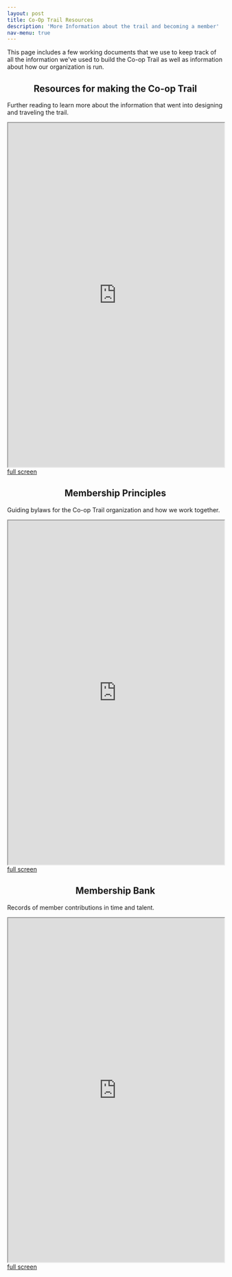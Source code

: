 ```yaml
---
layout: post
title: Co-Op Trail Resources
description: 'More Information about the trail and becoming a member'
nav-menu: true
---
```


<p>This page includes a few working documents that we use to keep track of all the information we've used to build the Co-op Trail as well as information about how our organization is run.</p>


<h2 style="text-align:center;">Resources for making the Co-op Trail </h2>
<p>Further reading to learn more about the information that went into designing and traveling the trail. </p>

<iframe width="100%" height="800px" src="https://docs.google.com/document/d/e/2PACX-1vTl8L1mdFHRruq3Qy9lrapASN-hb8wREw8-w-RfMFnlfRdAhiDjjMx_zB_dgnO9VDeJ03WWvPT4DEEn/pub?embedded=true"></iframe>
<a href="https://docs.google.com/document/d/e/2PACX-1vTl8L1mdFHRruq3Qy9lrapASN-hb8wREw8-w-RfMFnlfRdAhiDjjMx_zB_dgnO9VDeJ03WWvPT4DEEn/pub" target="_blank">full screen</a>

<h2 style="text-align:center;">Membership Principles</h2>
<p>Guiding bylaws for the Co-op Trail organization and how we work together. </p>

<iframe width="100%" height="800px" src="https://docs.google.com/document/d/e/2PACX-1vRoct1rQOucY4koYCLQ-wOtB2vqiZ5mOW4F3wzv65hw-QU0RL9Mrhfma9vlNZN79-a2LVERLt5dfXnj/pub?embedded=true"></iframe>
<a href="https://docs.google.com/document/d/e/2PACX-1vRoct1rQOucY4koYCLQ-wOtB2vqiZ5mOW4F3wzv65hw-QU0RL9Mrhfma9vlNZN79-a2LVERLt5dfXnj/pub" target="_blank">full screen</a>

<h2 style="text-align:center;">Membership Bank</h2>
<p>Records of member contributions in time and talent. </p>
<iframe width="100%" height="800px" src="https://docs.google.com/spreadsheets/d/e/2PACX-1vRYoPrdm5KUQvQHHUpmrSIII1EuVtu0KGARM5LhylOzTN8x0jefJx6RWQnyx1fD4trrjPGp_w8xr38o/pubhtml?widget=true"></iframe>
<a href="https://docs.google.com/spreadsheets/d/e/2PACX-1vRYoPrdm5KUQvQHHUpmrSIII1EuVtu0KGARM5LhylOzTN8x0jefJx6RWQnyx1fD4trrjPGp_w8xr38o/pubhtml" target="_blank">full screen</a>